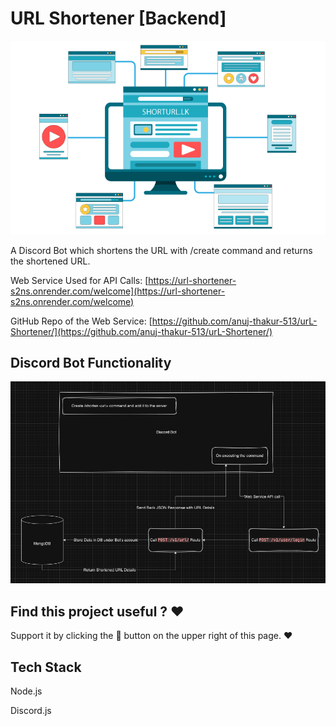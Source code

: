 # URL Shortener [Backend]

![](/github_assets/short-url-banner.png)

A Discord Bot which shortens the URL with /create <url> command and returns the shortened URL.

Web Service Used for API Calls: [https://url-shortener-s2ns.onrender.com/welcome](https://url-shortener-s2ns.onrender.com/welcome)

GitHub Repo of the Web Service: [https://github.com/anuj-thakur-513/urL-Shortener/](https://github.com/anuj-thakur-513/urL-Shortener/)

## Discord Bot Functionality

![](/github_assets/Discord%20Bot%20Service.jpg)

## Find this project useful ? ❤️

Support it by clicking the 🌟 button on the upper right of this page. ❤️

## Tech Stack

Node.js

Discord.js
